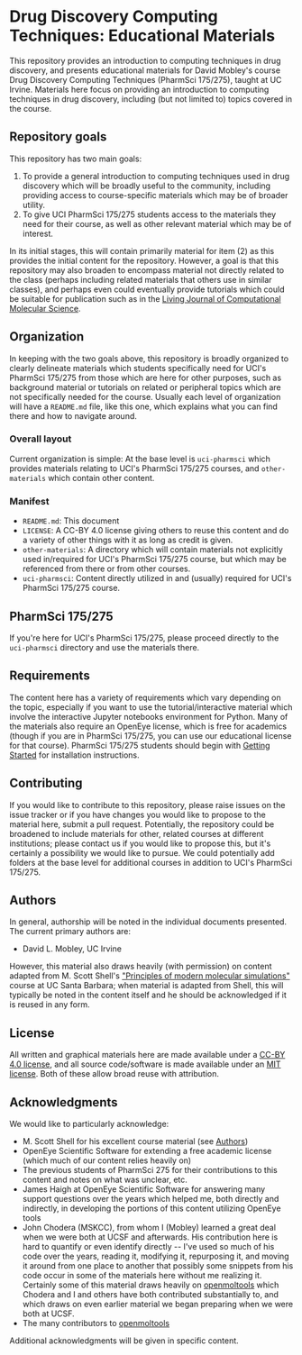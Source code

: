 # Drug Discovery Computing Techniques: Educational Materials

This repository provides an introduction to computing techniques in drug discovery, and presents educational materials for David Mobley's course Drug Discovery Computing Techniques (PharmSci 175/275), taught at UC Irvine.
Materials here focus on providing an introduction to computing techniques in drug discovery, including (but not limited to) topics covered in the course.

## Repository goals

This repository has two main goals:
1) To provide a general introduction to computing techniques used in drug discovery which will be broadly useful to the community, including providing access to course-specific materials which may be of broader utility.
2) To give UCI PharmSci 175/275 students access to the materials they need for their course, as well as other relevant material which may be of interest.

In its initial stages, this will contain primarily material for item (2) as this provides the initial content for the repository.
However, a goal is that this repository may also broaden to encompass material not directly related to the class (perhaps including related materials that others use in similar classes), and perhaps even could eventually provide tutorials which could be suitable for publication such as in the [Living Journal of Computational Molecular Science](http://www.livecomsjournal.org/).

## Organization

In keeping with the two goals above, this repository is broadly organized to clearly delineate materials which students specifically need for UCI's PharmSci 175/275 from those which are here for other purposes, such as background material or tutorials on related or peripheral topics which are not specifically needed for the course.
Usually each level of organization will have a `README.md` file, like this one, which explains what you can find there and how to navigate around.

### Overall layout
Current organization is simple: At the base level is `uci-pharmsci` which provides materials relating to UCI's PharmSci 175/275 courses, and `other-materials` which contain other content.

### Manifest
- `README.md`: This document
- `LICENSE`: A CC-BY 4.0 license giving others to reuse this content and do a variety of other things with it as long as credit is given.
- `other-materials`: A directory which will contain materials not explicitly used in/required for UCI's PharmSci 175/275 course, but which may be referenced from there or from other courses.
- `uci-pharmsci`: Content directly utilized in and (usually) required for UCI's PharmSci 175/275 course.

## PharmSci 175/275
If you're here for UCI's PharmSci 175/275, please proceed directly to the `uci-pharmsci` directory and use the materials there.

## Requirements

The content here has a variety of requirements which vary depending on the topic, especially if you want to use the tutorial/interactive material which involve the interactive Jupyter notebooks environment for Python.
Many of the materials also require an OpenEye license, which is free for academics (though if you are in PharmSci 175/275, you can use our educational license for that course).
PharmSci 175/275 students should begin with [Getting Started](uci-pharmsci/getting-started.md) for installation instructions.

## Contributing

If you would like to contribute to this repository, please raise issues on the issue tracker or if you have changes you would like to propose to the material here, submit a pull request.
Potentially, the repository could be broadened to include materials for other, related courses at different institutions; please contact us if you would like to propose this, but it's certainly a possibility we would like to pursue.
We could potentially add folders at the base level for additional courses in addition to UCI's PharmSci 175/275.

## Authors
In general, authorship will be noted in the individual documents presented.
The current primary authors are:
- David L. Mobley, UC Irvine

However, this material also draws heavily (with permission) on content adapted from M. Scott Shell's ["Principles of modern molecular simulations"](https://engineering.ucsb.edu/~shell/che210d/assignments.html) course at UC Santa Barbara; when material is adapted from Shell, this will typically be noted in the content itself and he should be acknowledged if it is reused in any form.

## License

All written and graphical materials here are made available under a [CC-BY 4.0 license](LICENSE), and all source code/software is made available under an [MIT license](LICENSE_code). Both of these allow broad reuse with attribution.


## Acknowledgments

We would like to particularly acknowledge:
- M. Scott Shell for his excellent course material (see [Authors](#authors))
- OpenEye Scientific Software for extending a free academic license (which much of our content relies heavily on)
- The previous students of PharmSci 275 for their contributions to this content and notes on what was unclear, etc.
- James Haigh at OpenEye Scientific Software for answering many support questions over the years which helped me, both directly and indirectly, in developing the portions of this content utilizing OpenEye tools
- John Chodera (MSKCC), from whom I (Mobley) learned a great deal when we were both at UCSF and afterwards. His contribution here is hard to quantify or even identify directly -- I've used so much of his code over the years, reading it, modifying it, repurposing it, and moving it around from one place to another that possibly some snippets from his code occur in some of the materials here without me realizing it. Certainly some of this material draws heavily on [openmoltools](http://github.com/choderalab/openmoltools) which Chodera and I and others have both contributed substantially to, and which draws on even earlier material we began preparing when we were both at UCSF.
- The many contributors to [openmoltools](http://github.com/choderalab/openmoltools)

Additional acknowledgments will be given in specific content.
